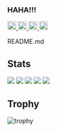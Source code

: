 ### HAHA!!!

<p align="left">
  <a href="https://github.com/weweweok">
    <img height="20" src="https://komarev.com/ghpvc/?username=weweweok" />
  </a>
  <a href="https://github.com/weweweok">
    <img height="20" src="https://img.shields.io/github/followers/weweweok?label=follow&logo=github&style=flat" />
  </a>
  <a href="http://qiita.com/weweweok">
    <img height="20" src="https://qiita-badge.apiapi.app/s/weweweok/posts.svg" />
  </a>
  <a href="http://qiita.com/weweweok">
    <img height="20" src="https://qiita-badge.apiapi.app/s/weweweok/contributions.svg" />
  </a>
</p>

README.md
## Stats
![](http://github-profile-summary-cards.vercel.app/api/cards/profile-details?username=weweweok&theme=gruvbox)
![](http://github-profile-summary-cards.vercel.app/api/cards/repos-per-language?username=weweweok&theme=gruvbox)
![](http://github-profile-summary-cards.vercel.app/api/cards/most-commit-language?username=weweweok&theme=gruvbox)
![](http://github-profile-summary-cards.vercel.app/api/cards/stats?username=weweweok&theme=gruvbox)
![](http://github-profile-summary-cards.vercel.app/api/cards/productive-time?username=weweweok&theme=gruvbox&utcOffset=9)

## Trophy
![trophy](https://github-profile-trophy.vercel.app/?username=weweweok&theme=gruvbox)

<!--
**weweweok/weweweok** is a ✨ _special_ ✨ repository because its `README.md` (this file) appears on your GitHub profile.

Here are some ideas to get you started:

- 🔭 I’m currently working on ...
- 🌱 I’m currently learning ...
- 👯 I’m looking to collaborate on ...
- 🤔 I’m looking for help with ...
- 💬 Ask me about ...
- 📫 How to reach me: ...
- 😄 Pronouns: ...
- ⚡ Fun fact: ...
-->

